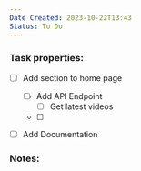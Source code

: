 ```yaml
---
Date Created: 2023-10-22T13:43
Status: To Do
---
```

### Task properties:

- [ ] Add section to home page
	- [ ] Add API Endpoint
		- [ ] Get latest videos
	- [ ] 
- [ ] Add Documentation

  

### Notes: